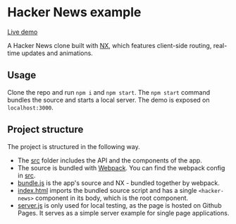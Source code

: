 # Hacker News example

[Live demo](https://nx-js.github.io/hackernews-example/)

A Hacker News clone built with [NX](http://nx-framework.com), which
features client-side routing, real-time updates and animations.

## Usage

Clone the repo and run `npm i` and `npm start`. The `npm start` command bundles
the source and starts a local server. The demo is exposed on `localhost:3000`.

## Project structure

The project is structured in the following way.

  - The [src](/src) folder includes the API and the components of the app.
  - The source is bundled with [Webpack](https://webpack.github.io/). You can find the
    webpack config in [src](/webpack.config.js).
  - [bundle.js](/bundle.js) is the app's source and NX - bundled together by webpack.
  - [index.html](/index.html) imports the bundled source script and has a single
    `<hacker-news>` component in its body, which is the root component.
  - [server.js](/server.js) is only used for local testing, as the page is hosted on
    Github Pages. It serves as a simple server example for single page applications.

